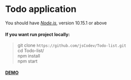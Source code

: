# Todo application

You should have *[Node.js](https://nodejs.org/en/)*, version 10.15.1 or above

#### If you want run project locally:

> git clone `https://github.com/jsCodev/Todo-list.git`  
> cd Todo-list/  
> npm install  
> npm start

#### [DEMO](https://55kmpmrpx.codesandbox.io/)
